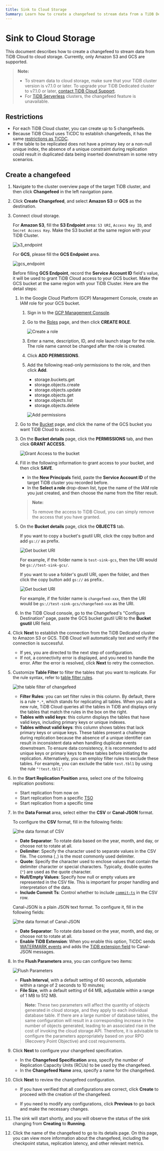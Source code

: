 ```yaml
---
title: Sink to Cloud Storage
Summary: Learn how to create a changefeed to stream data from a TiDB Dedicated cluster to cloud storage, such as Amazon S3, GCS.
---
```


# Sink to Cloud Storage

This document describes how to create a changefeed to stream data from TiDB Cloud to cloud storage. Currently, only Amazon S3 and GCS are supported.

> **Note:**
>
> - To stream data to cloud storage, make sure that your TiDB cluster version is v7.1.0 or later. To upgrade your TiDB Dedicated cluster to v7.1.0 or later, [contact TiDB Cloud Support](/tidb-cloud/tidb-cloud-support.md).
> - For [TiDB Serverless](/tidb-cloud/select-cluster-tier.md#tidb-serverless) clusters, the changefeed feature is unavailable.

## Restrictions

- For each TiDB Cloud cluster, you can create up to 5 changefeeds.
- Because TiDB Cloud uses TiCDC to establish changefeeds, it has the same [restrictions as TiCDC](https://docs.pingcap.com/tidb/stable/ticdc-overview#unsupported-scenarios).
- If the table to be replicated does not have a primary key or a non-null unique index, the absence of a unique constraint during replication could result in duplicated data being inserted downstream in some retry scenarios.

## Create a changefeed

1. Navigate to the cluster overview page of the target TiDB cluster, and then click **Changefeed** in the left navigation pane.

2. Click **Create Changefeed**, and select **Amazon S3** or **GCS** as the destination.

3. Connect cloud storage.
    <SimpleTab>
    <div label="Amazon S3">

    For **Amazon S3**, fill the **S3 Endpoint** area: `S3 URI`, `Access Key ID`, and `Secret Access Key`. Make the S3 bucket at the same region with your TiDB Cluster.

    ![s3_endpoint](/media/tidb-cloud/changefeed/sink-to-cloud-storage-s3-endpoint.jpg)

    </div>
    <div label="GCS">

    For **GCS**, please fill the **GCS Endpoint** area.

    ![gcs_endpoint](/media/tidb-cloud/changefeed/sink-to-cloud-storage-gcs-endpoint.png)
    
    Before filling **GCS Endpoint**, record the **Service Account ID** field's value, it will be used to grant TiDB Cloud access to your GCS bucket. Make the GCS bucket at the same region with your TiDB Cluster. Here are the detail steps:

    1. In the Google Cloud Platform (GCP) Management Console, create an IAM role for your GCS bucket.

       1. Sign in to the [GCP Management Console](https://console.cloud.google.com/).
       2. Go to the [Roles](https://console.cloud.google.com/iam-admin/roles) page, and then click **CREATE ROLE**.

          ![Create a role](/media/tidb-cloud/changefeed/sink-to-cloud-storage-gcs-create-role.png)

       3. Enter a name, description, ID, and role launch stage for the role. The role name cannot be changed after the role is created.
       4. Click **ADD PERMISSIONS**.
       5. Add the following read-only permissions to the role, and then click **Add**.

          - storage.buckets.get
          - storage.objects.create
          - storage.objects.update
          - storage.objects.get
          - storage.objects.list
          - storage.objects.delete

          ![Add permissions](/media/tidb-cloud/changefeed/sink-to-cloud-storage-gcs-assign-permission.png)

    2. Go to the [Bucket](https://console.cloud.google.com/storage/browser) page, and click the name of the GCS bucket you want TiDB Cloud to access.
    3. On the **Bucket details** page, click the **PERMISSIONS** tab, and then click **GRANT ACCESS**.

       ![Grant Access to the bucket ](/media/tidb-cloud/changefeed/sink-to-cloud-storage-gcs-grant-access-1.png)

    4. Fill in the following information to grant access to your bucket, and then click **SAVE**.

       - In the **New Principals** field, paste the **Service Account ID** of the target TiDB cluster you recorded before.
       - In the **Select a role** drop-down list, type the name of the IAM role you just created, and then choose the name from the filter result.

       >    **Note:**
       >
       >    To remove the access to TiDB Cloud, you can simply remove the access that you have granted.
    5. On the **Bucket details** page, click the **OBJECTS** tab.

       If you want to copy a bucket's gsutil URI, click the copy button and add `gs://` as prefix.

       ![Get bucket URI](/media/tidb-cloud/changefeed/sink-to-cloud-storage-gcs-uri01.png)
       
       For example, if the folder name is `test-sink-gcs`, then the URI would be `gs://test-sink-gcs/`.

       If you want to use a folder's gsutil URI, open the folder, and then click the copy button add `gs://` as prefix.. 

       ![Get bucket URI](/media/tidb-cloud/changefeed/sink-to-cloud-storage-gcs-uri02.png)
       
       For example, if the folder name is `changefeed-xxx`, then the URI would be `gs://test-sink-gcs/changefeed-xxx` as the URI.
    
    6. In the TiDB Cloud console, go to the Changefeed's "Configure Destination" page, paste the GCS bucket gsutil URI to the **Bucket gsutil** URI field.

   </div>
   </SimpleTab>
4. Click **Next** to establish the connection from the TiDB Dedicated cluster to Amazon S3 or GCS. TiDB Cloud will automatically test and verify if the connection is successful.

    - If yes, you are directed to the next step of configuration.
    - If not, a connectivity error is displayed, and you need to handle the error. After the error is resolved, click **Next** to retry the connection.

5. Customize **Table Filter** to filter the tables that you want to replicate. For the rule syntax, refer to [table filter rules](https://docs.pingcap.com/tidb/stable/ticdc-filter#changefeed-log-filters).

    ![the table filter of changefeed](/media/tidb-cloud/changefeed/sink-to-s3-02-table-filter.jpg)

    - **Filter Rules**: you can set filter rules in this column. By default, there is a rule `*.*`, which stands for replicating all tables. When you add a new rule, TiDB Cloud queries all the tables in TiDB and displays only the tables that match the rules in the box on the right.
    - **Tables with valid keys**: this column displays the tables that have valid keys, including primary keys or unique indexes.
    - **Tables without valid keys**: this column shows tables that lack primary keys or unique keys. These tables present a challenge during replication because the absence of a unique identifier can result in inconsistent data when handling duplicate events downstream. To ensure data consistency, it is recommended to add unique keys or primary keys to these tables before initiating the replication. Alternatively, you can employ filter rules to exclude these tables. For example, you can exclude the table `test.tbl1` by using the rule `"!test.tbl1"`.

6. In the **Start Replication Position** area, select one of the following replication positions:

    - Start replication from now on
    - Start replication from a specific [TSO](https://docs.pingcap.com/tidb/stable/glossary#tso)
    - Start replication from a specific time

7. In the **Data Format** area, select either the **CSV** or **Canal-JSON** format.

    <SimpleTab>
    <div label="Configure CSV format">

    To configure the **CSV** format, fill in the following fields:

    ![the data format of CSV](/media/tidb-cloud/changefeed/sink-to-s3-02-data-format-csv-conf.jpg)

    - **Date Separator**: To rotate data based on the year, month, and day, or choose not to rotate at all.
    - **Delimiter**: Specify the character used to separate values in the CSV file. The comma (`,`) is the most commonly used delimiter.
    - **Quote**: Specify the character used to enclose values that contain the delimiter character or special characters. Typically, double quotes (`"`) are used as the quote character.
    - **Null/Empty Values**: Specify how null or empty values are represented in the CSV file. This is important for proper handling and interpretation of the data.
    - **Include Commit Ts**: Control whether to include [`commit-ts`](https://docs.pingcap.com/tidb/stable/ticdc-sink-to-cloud-storage#replicate-change-data-to-storage-services) in the CSV row.

    </div>
    <div label="Configure Canal-JSON format">

    Canal-JSON is a plain JSON text format. To configure it, fill in the following fields:

    ![the data format of Canal-JSON](/media/tidb-cloud/changefeed/sink-to-s3-02-data-format-canal-json.jpg)

    - **Date Separator**: To rotate data based on the year, month, and day, or choose not to rotate at all.
    - **Enable TiDB Extension**: When you enable this option, TiCDC sends [WATERMARK events](https://docs.pingcap.com/tidb/stable/ticdc-canal-json#watermark-event) and adds the [TiDB extension field](https://docs.pingcap.com/tidb/stable/ticdc-canal-json#tidb-extension-field) to Canal-JSON messages.

    </div>
    </SimpleTab>

8. In the **Flush Parameters** area, you can configure two items:

   ![Flush Parameters](/media/tidb-cloud/changefeed/sink-to-cloud-storage-flush-parameters.jpg)
    - **Flush Interval**, with a default setting of 60 seconds, adjustable within a range of 2 seconds to 10 minutes; 
    - **File Size**, with a default setting of 64 MB, adjustable within a range of 1 MB to 512 MB.
    > **Note:**
    > These two parameters will affect the quantity of objects generated in cloud storage, and they apply to each individual database table. If there are a large number of database tables, the same configuration will result in a corresponding increase in the number of objects generated, leading to an associated rise in the cost of invoking the cloud storage API. Therefore, it is advisable to configure the parameters appropriately based on your RPO (Recovery Point Objective) and cost requirements.

9. Click **Next** to configure your changefeed specification.

    - In the **Changefeed Specification** area, specify the number of Replication Capacity Units (RCUs) to be used by the changefeed.
    - In the **Changefeed Name** area, specify a name for the changefeed.

10. Click **Next** to review the changefeed configuration.

     - If you have verified that all configurations are correct, click **Create** to proceed with the creation of the changefeed.

     - If you need to modify any configurations, click **Previous** to go back and make the necessary changes.

11. The sink will start shortly, and you will observe the status of the sink changing from **Creating** to **Running**.

12. Click the name of the changefeed to go to its details page. On this page, you can view more information about the changefeed, including the checkpoint status, replication latency, and other relevant metrics.
